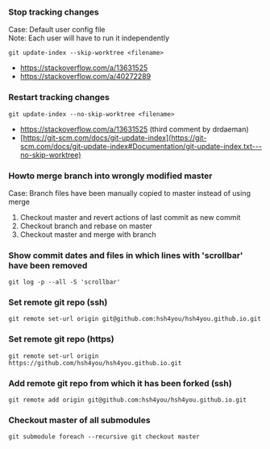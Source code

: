  ### Stop tracking changes
Case: Default user config file<br>
Note: Each user will have to run it independently

    git update-index --skip-worktree <filename>
    
- https://stackoverflow.com/a/13631525
- https://stackoverflow.com/a/40272289

### Restart tracking changes

    git update-index --no-skip-worktree <filename>   

- https://stackoverflow.com/a/13631525 (third comment by drdaeman)
- [https://git-scm.com/docs/git-update-index](https://git-scm.com/docs/git-update-index#Documentation/git-update-index.txt---no-skip-worktree)
    
### Howto merge branch into wrongly modified master
Case: Branch files have been manually copied to master instead of using merge
1. Checkout master and revert actions of last commit as new commit
1. Checkout branch and rebase on master
1. Checkout master and merge with branch


### Show commit dates and files in which lines with 'scrollbar' have been removed

    git log -p --all -S 'scrollbar'

### Set remote git repo (ssh)
  
    git remote set-url origin git@github.com:hsh4you/hsh4you.github.io.git

### Set remote git repo (https)
  
    git remote set-url origin https://github.com/hsh4you/hsh4you.github.io.git

### Add remote git repo from which it has been forked (ssh)
  
    git remote add origin git@github.com:hsh4you/hsh4you.github.io.git

### Checkout master of all submodules
  
    git submodule foreach --recursive git checkout master
